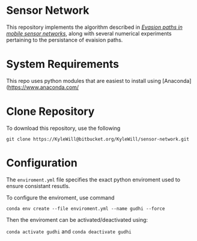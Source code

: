 # Sensor Network

This repository implements the algorithm described in _[Evasion paths in mobile sensor networks](https://arxiv.org/pdf/1308.3536.pdf)_, along with several numerical experiments pertaining to the persistance of evaision paths.

# System Requirements
This repo uses python modules that are easiest to install using [Anaconda](https://www.anaconda.com/

# Clone Repository
To download this repository, use the following 

`git clone https://KyleWill@bitbucket.org/KyleWill/sensor-network.git`

# Configuration 
The `enviroment.yml` file specifies the exact python enviroment used to ensure consistant resutls. 

To configure the enviroment, use command

`conda env create --file enviroment.yml --name gudhi --force`

Then the enviroment can be activated/deactivated using:

`conda activate gudhi`
and
`conda deactivate gudhi`




